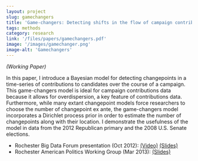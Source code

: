 ```yaml
---
layout: project
slug: gamechangers
title: 'Game-changers: Detecting shifts in the flow of campaign contributions'
tags: methods
category: research
link: '/files/papers/gamechangers.pdf'
image: '/images/gamechanger.png'
image-alt: 'Gamechangers'
---
```

*(Working Paper)*

In this paper, I introduce a Bayesian model for detecting
  changepoints in a time-series of contributions to candidates over
  the course of a campaign. This game-changers model is ideal
  for campaign contributions data because it allows for
  overdispersion, a key feature of contributions data. Furthermore,
  while many extant changepoint models force researchers to choose the
  number of changepoint ex ante, the game-changers model
  incorporates a Dirichlet process prior in order to estimate the
  number of changepoints along with their location. I demonstrate the
  usefulness of the model in data from the 2012 Republican primary and
  the 2008 U.S. Senate elections.
  
<!-- * [Game-changers: Detecting shifts in the flow of campaign contributions][gc] (Working paper)  -->
* Rochester Big Data Forum presentation (Oct 2012): [(Video)][vid] [(Slides)][slides]
* Rochester American Politics Working Group (Mar 2013): [(Slides)][apwg]


[gc]:  /files/papers/gamechangers.pdf
[poster2012]:  /files/papers/polmeth-poster2012.pdf
[polmeth2012]: http://polmeth.web.unc.edu/
[slides]: /files/papers/gc-slides.pdf
[vid]: http://www.youtube.com/watch?v=B5MwFOxfHZ8
[apwg]: /files/papers/gc-slides-apwg.pdf
